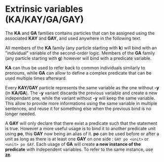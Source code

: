 # Extrinsic variables (KA/KAY/GA/GAY)

The **KA** and **GA** families contains particles that can be assigned using the
associated **KAY** and **GAY**, and used anywhere in the following text.

All members of the **KA** family (any particle starting with **k**) will bind
with an "individual" variable of the second-order logic. Members of the **GA**
family (any particle starting with **g**) however will bind with a predicate
variable.

**KA** can thus be used to refer back to common individuals similarly to
pronouns, while **GA** can allow to define a complex predicate that can be used
multiple times afterward.

Every **KAY/GAY** particle represents the same variable as the one without
**-y** (in **KA/GA**). The **-y** variant discards the previous variable and
create a new independant one, while the variant without **-y** will keep the
same variable. This allow to provide more informations using the same variable
in multiple sentences, and reuse it for something else when the previous bind is
no longer needed.

A **GAY** will only declare that there exist a predicate such that the statement
is true. However a more useful usage is to bind it to another predicate unit
using **po**, this **GAY** now being an alias of it. **po** can be used before
or after a unit as long as there is at least one **GAY** on one side : `GAY po
<unit>` or `<unit> po GAY`. Each usage of **GA** will create **a new instance of
the predicate** with independent variables. To refer to the same instance, use
[**ze**](../bindings/SA_ZA.md).